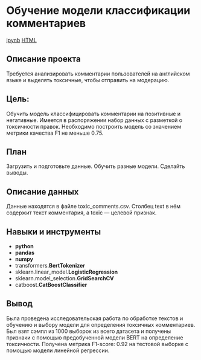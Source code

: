 # Обучение модели классификации комментариев

[ipynb](https://github.com/KseniaKar/Portfolio/blob/main/bert/bert.ipynb)
[HTML](https://github.com/KseniaKar/Portfolio/blob/main/bert/bert.html)

## Описание проекта

Требуется анализировать комментарии пользователей на английском языке и выделять токсичные, чтобы отправить на модерацию.


## Цель: 
Обучить модель классифицировать комментарии на позитивные и негативные. Имеется в распоряжении набор данных с разметкой о токсичности правок. Необходимо построить модель со значением метрики качества F1 не меньше 0.75.

## План

Загрузить и подготовьте данные.
Обучить разные модели.
Сделайть выводы.

## Описание данных

Данные находятся в файле toxic_comments.csv. Столбец text в нём содержит текст комментария, а toxic — целевой признак.



## Навыки и инструменты

- **python**
- **pandas**
- **numpy**
- transformers.**BertTokenizer**
- sklearn.linear_model.**LogisticRegression**
- sklearn.model_selection.**GridSearchCV**
- catboost.**CatBoostClassifier**



## Вывод

Была проведена исследовательская работа по обработке текстов и обучению и выбору модели для определения токсичных комментариев. Был взят сэмпл из 1000 выборок из всего датасета и получены признаки с помощью предобученной модели BERT на определение токсичности. Получена метрика F1-score: 0.92 на тестовой выборке с помощью модели линейной регрессии.
